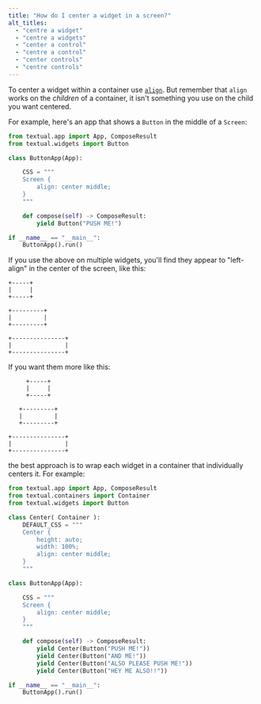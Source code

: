 ```yaml
---
title: "How do I center a widget in a screen?"
alt_titles:
  - "centre a widget"
  - "centre a widgets"
  - "center a control"
  - "centre a control"
  - "center controls"
  - "centre controls"
---
```


To center a widget within a container use
[`align`](https://textual.textualize.io/styles/align/). But remember that
`align` works on the *children* of a container, it isn't something you use
on the child you want centered.

For example, here's an app that shows a `Button` in the middle of a
`Screen`:

```python
from textual.app import App, ComposeResult
from textual.widgets import Button

class ButtonApp(App):

    CSS = """
    Screen {
        align: center middle;
    }
    """

    def compose(self) -> ComposeResult:
        yield Button("PUSH ME!")

if __name__ == "__main__":
    ButtonApp().run()
```

If you use the above on multiple widgets, you'll find they appear to
"left-align" in the center of the screen, like this:

```
+-----+
|     |
+-----+

+---------+
|         |
+---------+

+---------------+
|               |
+---------------+
```

If you want them more like this:

```
     +-----+
     |     |
     +-----+

   +---------+
   |         |
   +---------+

+---------------+
|               |
+---------------+
```

the best approach is to wrap each widget in a container that individually
centers it. For example:

```python
from textual.app import App, ComposeResult
from textual.containers import Container
from textual.widgets import Button

class Center( Container ):
    DEFAULT_CSS = """
    Center {
        height: auto;
        width: 100%;
        align: center middle;
    }
    """

class ButtonApp(App):

    CSS = """
    Screen {
        align: center middle;
    }
    """

    def compose(self) -> ComposeResult:
        yield Center(Button("PUSH ME!"))
        yield Center(Button("AND ME!"))
        yield Center(Button("ALSO PLEASE PUSH ME!"))
        yield Center(Button("HEY ME ALSO!!"))

if __name__ == "__main__":
    ButtonApp().run()
```
